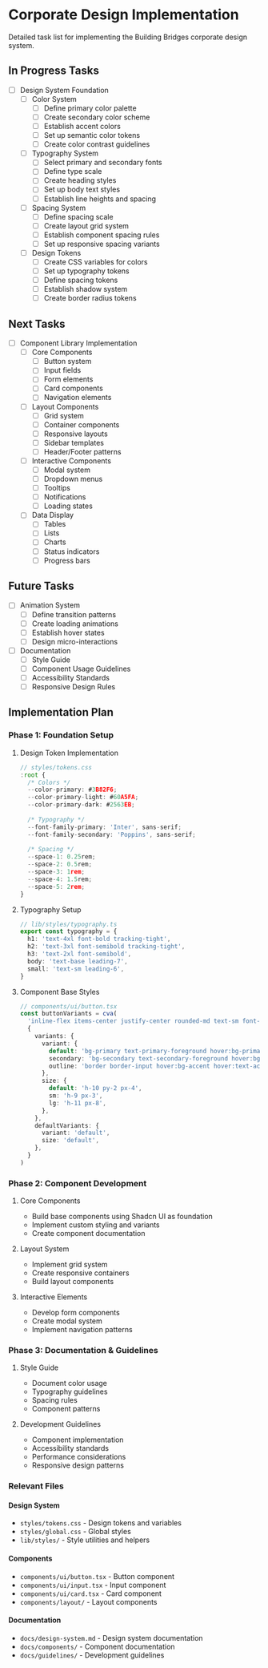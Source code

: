 # Corporate Design Implementation

Detailed task list for implementing the Building Bridges corporate design system.

## In Progress Tasks

- [ ] Design System Foundation
  - [ ] Color System
    - [ ] Define primary color palette
    - [ ] Create secondary color scheme
    - [ ] Establish accent colors
    - [ ] Set up semantic color tokens
    - [ ] Create color contrast guidelines

  - [ ] Typography System
    - [ ] Select primary and secondary fonts
    - [ ] Define type scale
    - [ ] Create heading styles
    - [ ] Set up body text styles
    - [ ] Establish line heights and spacing

  - [ ] Spacing System
    - [ ] Define spacing scale
    - [ ] Create layout grid system
    - [ ] Establish component spacing rules
    - [ ] Set up responsive spacing variants

  - [ ] Design Tokens
    - [ ] Create CSS variables for colors
    - [ ] Set up typography tokens
    - [ ] Define spacing tokens
    - [ ] Establish shadow system
    - [ ] Create border radius tokens

## Next Tasks

- [ ] Component Library Implementation
  - [ ] Core Components
    - [ ] Button system
    - [ ] Input fields
    - [ ] Form elements
    - [ ] Card components
    - [ ] Navigation elements

  - [ ] Layout Components
    - [ ] Grid system
    - [ ] Container components
    - [ ] Responsive layouts
    - [ ] Sidebar templates
    - [ ] Header/Footer patterns

  - [ ] Interactive Components
    - [ ] Modal system
    - [ ] Dropdown menus
    - [ ] Tooltips
    - [ ] Notifications
    - [ ] Loading states

  - [ ] Data Display
    - [ ] Tables
    - [ ] Lists
    - [ ] Charts
    - [ ] Status indicators
    - [ ] Progress bars

## Future Tasks

- [ ] Animation System
  - [ ] Define transition patterns
  - [ ] Create loading animations
  - [ ] Establish hover states
  - [ ] Design micro-interactions

- [ ] Documentation
  - [ ] Style Guide
  - [ ] Component Usage Guidelines
  - [ ] Accessibility Standards
  - [ ] Responsive Design Rules

## Implementation Plan

### Phase 1: Foundation Setup

1. Design Token Implementation
   ```typescript
   // styles/tokens.css
   :root {
     /* Colors */
     --color-primary: #3B82F6;
     --color-primary-light: #60A5FA;
     --color-primary-dark: #2563EB;
     
     /* Typography */
     --font-family-primary: 'Inter', sans-serif;
     --font-family-secondary: 'Poppins', sans-serif;
     
     /* Spacing */
     --space-1: 0.25rem;
     --space-2: 0.5rem;
     --space-3: 1rem;
     --space-4: 1.5rem;
     --space-5: 2rem;
   }
   ```

2. Typography Setup
   ```typescript
   // lib/styles/typography.ts
   export const typography = {
     h1: 'text-4xl font-bold tracking-tight',
     h2: 'text-3xl font-semibold tracking-tight',
     h3: 'text-2xl font-semibold',
     body: 'text-base leading-7',
     small: 'text-sm leading-6',
   }
   ```

3. Component Base Styles
   ```typescript
   // components/ui/button.tsx
   const buttonVariants = cva(
     'inline-flex items-center justify-center rounded-md text-sm font-medium transition-colors focus-visible:outline-none focus-visible:ring-2 focus-visible:ring-ring focus-visible:ring-offset-2 disabled:opacity-50 disabled:pointer-events-none ring-offset-background',
     {
       variants: {
         variant: {
           default: 'bg-primary text-primary-foreground hover:bg-primary/90',
           secondary: 'bg-secondary text-secondary-foreground hover:bg-secondary/80',
           outline: 'border border-input hover:bg-accent hover:text-accent-foreground',
         },
         size: {
           default: 'h-10 py-2 px-4',
           sm: 'h-9 px-3',
           lg: 'h-11 px-8',
         },
       },
       defaultVariants: {
         variant: 'default',
         size: 'default',
       },
     }
   )
   ```

### Phase 2: Component Development

1. Core Components
   - Build base components using Shadcn UI as foundation
   - Implement custom styling and variants
   - Create component documentation

2. Layout System
   - Implement grid system
   - Create responsive containers
   - Build layout components

3. Interactive Elements
   - Develop form components
   - Create modal system
   - Implement navigation patterns

### Phase 3: Documentation & Guidelines

1. Style Guide
   - Document color usage
   - Typography guidelines
   - Spacing rules
   - Component patterns

2. Development Guidelines
   - Component implementation
   - Accessibility standards
   - Performance considerations
   - Responsive design patterns

### Relevant Files

#### Design System
- `styles/tokens.css` - Design tokens and variables
- `styles/global.css` - Global styles
- `lib/styles/` - Style utilities and helpers

#### Components
- `components/ui/button.tsx` - Button component
- `components/ui/input.tsx` - Input component
- `components/ui/card.tsx` - Card component
- `components/layout/` - Layout components

#### Documentation
- `docs/design-system.md` - Design system documentation
- `docs/components/` - Component documentation
- `docs/guidelines/` - Development guidelines 